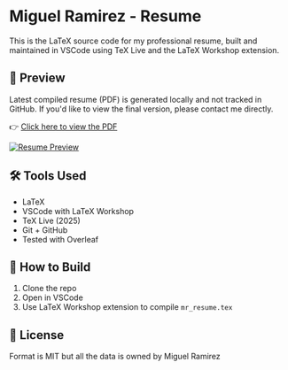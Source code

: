 # Miguel Ramirez - Resume

This is the LaTeX source code for my professional resume, built and maintained in VSCode using TeX Live and the LaTeX Workshop extension.

## 📄 Preview
Latest compiled resume (PDF) is generated locally and not tracked in GitHub. If you'd like to view the final version, please contact me directly.

👉 [Click here to view the PDF](https://github.com/miguelaram2016/mr-resume/blob/master/mr_resume.pdf)

[![Resume Preview](resume_preview.png)](https://github.com/miguelaram2016/mr-resume/blob/master/mr_resume.pdf)


## 🛠️ Tools Used
- LaTeX
- VSCode with LaTeX Workshop
- TeX Live (2025)
- Git + GitHub
- Tested with Overleaf

## 🚀 How to Build
1. Clone the repo
2. Open in VSCode
3. Use LaTeX Workshop extension to compile `mr_resume.tex`

## 🪪 License
Format is MIT but all the data is owned by Miguel Ramirez